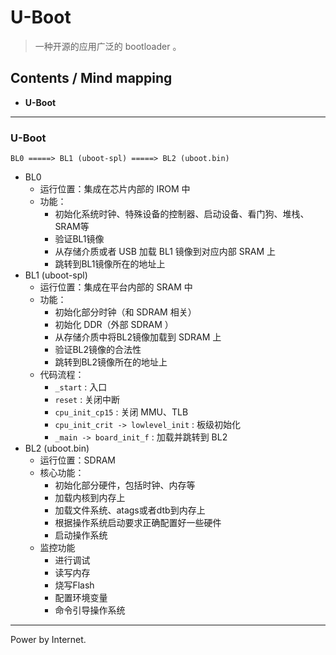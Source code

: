 # U-Boot
> 一种开源的应用广泛的 bootloader 。

## Contents / Mind mapping
- **U-Boot**

---

### U-Boot

```
BL0 =====> BL1 (uboot-spl) =====> BL2 (uboot.bin)
```

- BL0
  - 运行位置：集成在芯片内部的 IROM 中
  - 功能：
    - 初始化系统时钟、特殊设备的控制器、启动设备、看门狗、堆栈、SRAM等
    - 验证BL1镜像
    - 从存储介质或者 USB 加载 BL1 镜像到对应内部 SRAM 上
    - 跳转到BL1镜像所在的地址上
- BL1 (uboot-spl)
  - 运行位置：集成在平台内部的 SRAM 中
  - 功能：
    - 初始化部分时钟（和 SDRAM 相关）
    - 初始化 DDR（外部 SDRAM ）
    - 从存储介质中将BL2镜像加载到 SDRAM 上
    - 验证BL2镜像的合法性
    - 跳转到BL2镜像所在的地址上
  - 代码流程：
    - `_start` : 入口
    - `reset` : 关闭中断
    - `cpu_init_cp15` : 关闭 MMU、TLB
    - `cpu_init_crit -> lowlevel_init` : 板级初始化
    - `_main -> board_init_f` : 加载并跳转到 BL2
- BL2 (uboot.bin)
  - 运行位置：SDRAM
  - 核心功能：
    - 初始化部分硬件，包括时钟、内存等
    - 加载内核到内存上
    - 加载文件系统、atags或者dtb到内存上
    - 根据操作系统启动要求正确配置好一些硬件
    - 启动操作系统
  - 监控功能
    - 进行调试
    - 读写内存
    - 烧写Flash
    - 配置环境变量
    - 命令引导操作系统



 ---
 Power by Internet.
